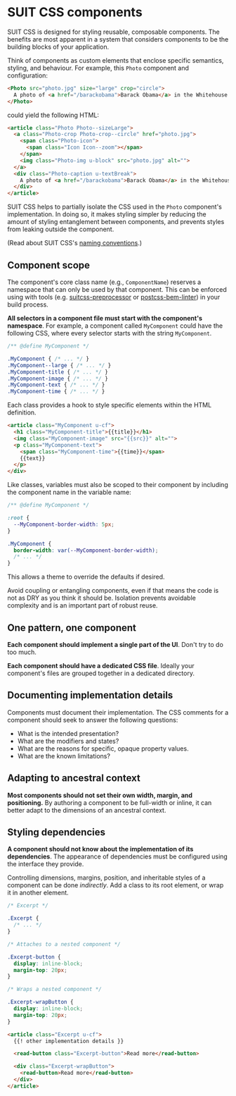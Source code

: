 # SUIT CSS components

SUIT CSS is designed for styling reusable, composable components. The benefits
are most apparent in a system that considers components to be the building
blocks of your application.

Think of components as custom elements that enclose specific semantics,
styling, and behaviour. For example, this `Photo` component and configuration:

```html
<Photo src="photo.jpg" size="large" crop="circle">
  A photo of <a href="/barackobama">Barack Obama</a> in the Whitehouse.
</Photo>
```

could yield the following HTML:

```html
<article class="Photo Photo--sizeLarge">
  <a class="Photo-crop Photo-crop--circle" href="photo.jpg">
    <span class="Photo-icon">
      <span class="Icon Icon--zoom"></span>
    </span>
    <img class="Photo-img u-block" src="photo.jpg" alt="">
  </a>
  <div class="Photo-caption u-textBreak">
    A photo of <a href="/barackobama">Barack Obama</a> in the Whitehouse.
  </div>
</article>
```

SUIT CSS helps to partially isolate the CSS used in the `Photo` component's
implementation. In doing so, it makes styling simpler by reducing the amount of
styling entanglement between components, and prevents styles from leaking
outside the component.

(Read about SUIT CSS's [naming conventions](naming-conventions.md).)

## Component scope

The component's core class name (e.g., `ComponentName`) reserves a namespace
that can only be used by that component. This can be enforced using with tools
(e.g. [suitcss-preprocessor](https://github.com/suitcss/preprocessor) or
[postcss-bem-linter](https://github.com/postcss/postcss-bem-linter))
in your build process.

**All selectors in a component file must start with the component's
namespace**. For example, a component called `MyComponent` could have the
following CSS, where every selector starts with the string `MyComponent`.

```css
/** @define MyComponent */

.MyComponent { /* ... */ }
.MyComponent--large { /* ... */ }
.MyComponent-title { /* ... */ }
.MyComponent-image { /* ... */ }
.MyComponent-text { /* ... */ }
.MyComponent-time { /* ... */ }
```

Each class provides a hook to style specific elements within the HTML definition.

```html
<article class="MyComponent u-cf">
  <h1 class="MyComponent-title">{{title}}</h1>
  <img class="MyComponent-image" src="{{src}}" alt="">
  <p class="MyComponent-text">
    <span class="MyComponent-time">{{time}}</span>
    {{text}}
  </p>
</div>
```

Like classes, variables must also be scoped to their component by including the
component name in the variable name:

```css
/** @define MyComponent */

:root {
  --MyComponent-border-width: 5px;
}

.MyComponent {
  border-width: var(--MyComponent-border-width);
  /* ... */
}
```

This allows a theme to override the defaults if desired.

Avoid coupling or entangling components, even if that means the code is not as
DRY as you think it should be. Isolation prevents avoidable complexity and is
an important part of robust reuse.

## One pattern, one component

**Each component should implement a single part of the UI**. Don't try to do
too much.

**Each component should have a dedicated CSS file**. Ideally your component's
files are grouped together in a dedicated directory.

## Documenting implementation details

Components must document their implementation. The CSS comments for a component
should seek to answer the following questions:

* What is the intended presentation?
* What are the modifiers and states?
* What are the reasons for specific, opaque property values.
* What are the known limitations?

## Adapting to ancestral context

**Most components should not set their own width, margin, and positioning.** By
authoring a component to be full-width or inline, it can better adapt to the
dimensions of an ancestral context.

## Styling dependencies

**A component should not know about the implementation of its dependencies**.
The appearance of dependencies must be configured using the interface they provide.

Controlling dimensions, margins, position, and inheritable styles of a
component can be done _indirectly_. Add a class to its root element, or wrap
it in another element.

```css
/* Excerpt */

.Excerpt {
  /* ... */
}

/* Attaches to a nested component */

.Excerpt-button {
  display: inline-block;
  margin-top: 20px;
}

/* Wraps a nested component */

.Excerpt-wrapButton {
  display: inline-block;
  margin-top: 20px;
}
```

```html
<article class="Excerpt u-cf">
  {{! other implementation details }}

  <read-button class="Excerpt-button">Read more</read-button>

  <div class="Excerpt-wrapButton">
    <read-button>Read more</read-button>
  </div>
</article>
```
